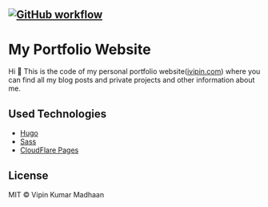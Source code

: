 ## [![GitHub workflow](https://github.com/VipinMadhaan/iVipin/actions/workflows/pages/pages-build-deployment/badge.svg)](https://github.com/VipinMadhaan/iVipin/actions/workflows/pages/pages-build-deployment)

# My Portfolio Website

Hi 👋 This is the code of my personal portfolio website([ivipin.com](https://ivipin.com)) where you can find all my blog posts and private projects and other information about me.

## Used Technologies

- [Hugo](https://gohugo.io/)
- [Sass](https://sass-lang.com/)
- [CloudFlare Pages](https://cloudflare.com/)

## License

MIT © Vipin Kumar Madhaan
